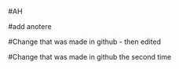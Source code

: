 #AH

#add anotere

#Change that was made in github - then edited

#Change that was made in github the second time
